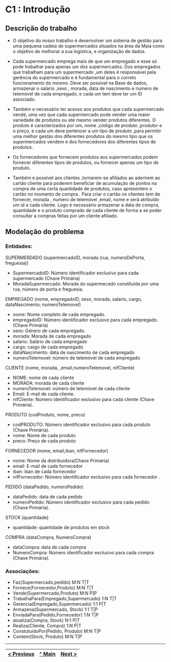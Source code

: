 # C1 : Introdução


## Descrição do trabalho
* O objetivo do nosso trabalho é desenvolver um sistema de gestão para uma pequena cadeia de supermercados situados na área da Maia como o objetivo de melhorar a sua logística, e organização de dados.

* Cada supermercado emprega mais de que um  empregado e esse só pode trabalhar para apenas um dos supermercados. Dos empregados que trabalham para um supermercado ,um deles é responsável pela gerência do supermercado e é fundamental para o correto funcionamento do mesmo. 
Deve ser possível na Base de dados, armazenar o salario ,sexo , morada, data de nascimento e numero de telemóvel de cada empregado, e cada um tem deve ter um ID associado.
* Também e necessário ter acesso  aos produtos que cada supermercado vende, uma vez que cada supermercado pode vender uma maior variedade de produtos ou até mesmo vender produtos diferentes. O produto é caracterizados por um, nome ,código de produto ,produtor e o preço, e cada um deve pertencer a um tipo de produto ,para permitir uma melhor gestão dos diferentes produtos do mesmo tipo que os supermercados vendem e dos fornecedores dos diferentes tipos de produtos.

* Os fornecedores que fornecem produtos aos supermercados podem fornecer diferentes tipos de produtos, ou fornecer apenas um tipo de produto.

* Também e possível aos clientes ,tornarem-se afiliados ao aderirem ao cartão cliente para poderem beneficiar de acumulação de pontos na compra de uma certa quantidade de produtos,  caso apresentem o cartão no momento de compra  . Para criar o cartão os clientes tem de fornecer, morada , numero de telemóvel ,email, nome e será atribuído um id a cada cliente.
Logo é necessário armazenar a data de compra, quantidade e o produto comprado de cada cliente de forma a se poder consultar a compras feitas por um cliente afiliado.






## Modelação do problema

### **Entidades**:
  



SUPERMERDADO (supermercadoID, morada (rua, numeroDePorta, freguesia))
*	SupermercadoID: Número identificador exclusivo para cada supermercado (Chave Primária)
*	MoradaSupermercado: Morada do supermecado constituída por uma rua, número de porta e freguesia.


EMPREGADO (nome, empregadoID, sexo, morada, salario, cargo, dataNascimento; numeroTelemovel)
*	nome: Nome completo de cada empregado.
*	empregadoID: Número identificador exclusivo para cada empregado. (Chave Primária)
*	sexo: Género de cada empregado.
*	morada: Morada de cada empregado
*	salario: Salário de cada empregado
*	cargo: cargo de cada empregado
*   dataNascimento: data de nascimento de cada empregado
*   numeroTelemovel: número de telemóvel de cada empregado

CLIENTE (nome, morada, ,email,numeroTelemovel, nifCliente)
*	NOME: nome de cada cliente
*	MORADA: morada de cada cliente
*	numeroTelemovel: número de telemóvel de cada cliente
*	Email: E-mail de cada cliente.
*	nifCliente: Número identificador exclusivo para cada cliente (Chave Primária).

PRODUTO (codProduto, nome, preco) 
*	codPRODUTO: Número identificador exclusivo para cada produto (Chave Primária).
*	nome: Nome de cada produto
*   preco: Preço de cada produto

FORNECEDOR (nome, email,iban, nifFornecedor)
*	nome: Nome da distribuidora(Chave Primária)
*   email: E-mail de cada fornecedor
*   iban: iban de cada fornecedor
*   nifFornecedor: Número identificador exclusivo para cada fornecedor .

PEDIDO (dataPedido, numeroPedido)
*   dataPedido: data de cada pedido
*   numeroPedido: Número identificador exclusivo para cada pedido (Chave Primária).

STOCK (quantidade)
*   quantidade: quantidade de produtos em stock

COMPRA (dataCompra, NumeroCompra)
*   dataCompra: data de cada compra
*   NumeroCompra: Número identificador exclusivo para cada compra (Chave Primária).

### **Associações**:
* Faz(Supermercado,pedido)                     M:N T|T
* Fornece(Fornecedor,Produto)                  M:N T|T
* Vende(Supermercado,Produto)                  M:N P|P
* TrabalhaPara(Empregado,Supermercado)         1:N T|T
* Gerencia(Empregado,Supermercado)             1:1 P|T
* Armazena(Supermercado, Stock)                1:1 T|P
* EnviadaPara(Pedido,Fornecedor)               1:N T|P
* atualiza(Compra, Stock)                      N:1 P|T
* Realiza(Cliente, Compra)                     1:N P|T
* ConstutuidoPor(Pedido, Produto)              M:N T|P
* Contem(Stock, Produto)                       M:N T|P



---
[< Previous](rei00.md) | [^ Main](/../../) | [Next >](rei02.md)
:--- | :---: | ---: 
